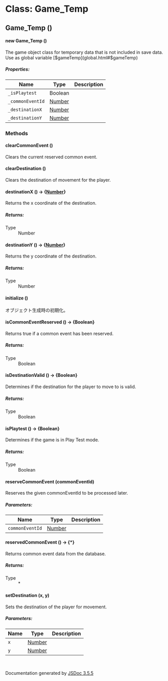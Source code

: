# Class: Game_Temp

## Game_Temp ()

#### new Game_Temp ()

The game object class for temporary data that is not included in save data. Use as global variable [$gameTemp](global.html#$gameTemp)

##### Properties:

| Name | Type | Description |
| --- | --- | --- |
| `_isPlaytest` | Boolean |  |
| `_commonEventId` | [Number](Number.html) |  |
| `_destinationX` | [Number](Number.html) |  |
| `_destinationY` | [Number](Number.html) |  |

<dl>
</dl>

### Methods

#### clearCommonEvent ()

Clears the current reserved common event.
<dl>
</dl>

#### clearDestination ()

Clears the destination of movement for the player.
<dl>
</dl>

#### destinationX () → {[Number](Number.html)}

Returns the x coordinate of the destination.
<dl>
</dl>

##### Returns:

<dl>
                <dt> Type </dt>
                <dd>
                    <span><a>Number</a></span>
                </dd>
            </dl>

#### destinationY () → {[Number](Number.html)}

Returns the y coordinate of the destination.
<dl>
</dl>

##### Returns:

<dl>
                <dt> Type </dt>
                <dd>
                    <span><a>Number</a></span>
                </dd>
            </dl>

#### initialize ()

 オブジェクト生成時の初期化。
<dl>
</dl>

#### isCommonEventReserved () → {Boolean}

Returns true if a common event has been reserved.
<dl>
</dl>

##### Returns:

<dl>
                <dt> Type </dt>
                <dd>
                    <span>Boolean</span>
                </dd>
            </dl>

#### isDestinationValid () → {Boolean}

Determines if the destination for the player to move to is valid.
<dl>
</dl>

##### Returns:

<dl>
                <dt> Type </dt>
                <dd>
                    <span>Boolean</span>
                </dd>
            </dl>

#### isPlaytest () → {Boolean}

Determines if the game is in Play Test mode.
<dl>
</dl>

##### Returns:

<dl>
                <dt> Type </dt>
                <dd>
                    <span>Boolean</span>
                </dd>
            </dl>

#### reserveCommonEvent (commonEventId)

Reserves the given commonEventId to be processed later.

##### Parameters:

| Name | Type | Description |
| --- | --- | --- |
| `commonEventId` | [Number](Number.html) |  |

<dl>
</dl>

#### reservedCommonEvent () → {*}

Returns common event data from the database.
<dl>
</dl>

##### Returns:

<dl>
                <dt> Type </dt>
                <dd>
                    <span>*</span>
                </dd>
            </dl>

#### setDestination (x, y)

Sets the destination of the player for movement.

##### Parameters:

| Name | Type | Description |
| --- | --- | --- |
| `x` | [Number](Number.html) |  |
| `y` | [Number](Number.html) |  |

<dl>
</dl>
 <br>

  Documentation generated by [JSDoc 3.5.5](https://github.com/jsdoc3/jsdoc)
